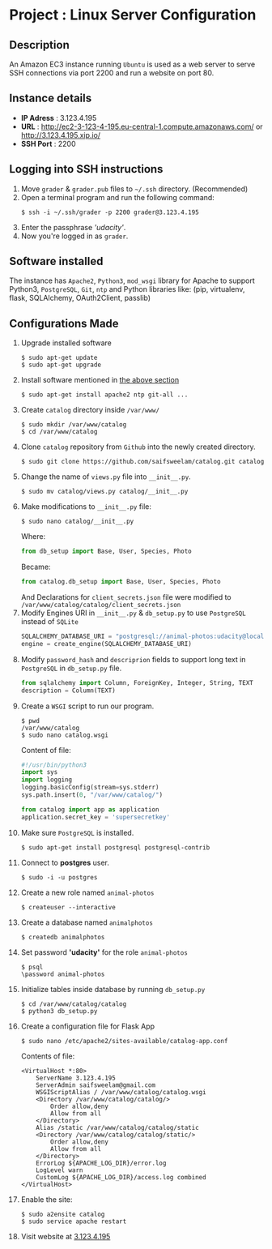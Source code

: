 # Project : Linux Server Configuration

## Description
An Amazon EC3 instance running `Ubuntu` is used as a web server to serve SSH connections via port 2200 and run a website on port 80.

## Instance details
* **IP Adress** : 3.123.4.195
* **URL** : http://ec2-3-123-4-195.eu-central-1.compute.amazonaws.com/ or http://3.123.4.195.xip.io/
* **SSH Port** : 2200

## Logging into SSH instructions
1. Move `grader` & `grader.pub` files to `~/.ssh` directory. (Recommended)
2. Open a terminal program and run the following command:
    ```shell
    $ ssh -i ~/.ssh/grader -p 2200 grader@3.123.4.195
    ```
3. Enter the passphrase _'udacity'_.
4. Now you're logged in as `grader`.

## Software installed
The instance has `Apache2`, `Python3`, `mod_wsgi` library for Apache to support Python3, `PostgreSQL`, `Git`, `ntp` and Python libraries like: (pip, virtualenv, flask, SQLAlchemy, OAuth2Client, passlib)

## Configurations Made
1. Upgrade installed software
    ```shell
    $ sudo apt-get update
    $ sudo apt-get upgrade
    ```
2. Install software mentioned in [the above section](#Software-installed)
    ```shell
    $ sudo apt-get install apache2 ntp git-all ...
    ```
3. Create `catalog` directory inside `/var/www/`
    ```shell
    $ sudo mkdir /var/www/catalog
    $ cd /var/www/catalog
    ```
4. Clone `catalog` repository from `Github` into the newly created directory.
    ```shell
    $ sudo git clone https://github.com/saifsweelam/catalog.git catalog
    ```
5. Change the name of `views.py` file into `__init__.py`.
    ```shell
    $ sudo mv catalog/views.py catalog/__init__.py
    ```
6. Make modifications to `__init__.py` file:
    ```shell
    $ sudo nano catalog/__init__.py
    ```
    Where:
    ```python
    from db_setup import Base, User, Species, Photo
    ```
    Became:
    ```python
    from catalog.db_setup import Base, User, Species, Photo
    ```
    And Declarations for `client_secrets.json` file were modified to `/var/www/catalog/catalog/client_secrets.json`
7. Modify Engines URI in `__init__.py` & `db_setup.py` to use `PostgreSQL` instead of `SQLite`
    ```python
    SQLALCHEMY_DATABASE_URI = "postgresql://animal-photos:udacity@localhost/animalphotos"
    engine = create_engine(SQLALCHEMY_DATABASE_URI)
    ```
8. Modify `password_hash` and `descriprion` fields to support long text in `PostgreSQL` in `db_setup.py` file.
    ```python
    from sqlalchemy import Column, ForeignKey, Integer, String, TEXT
    description = Column(TEXT)
    ```
9. Create a `WSGI` script to run our program.
    ```shell
    $ pwd
    /var/www/catalog
    $ sudo nano catalog.wsgi
    ```
    Content of file:
    ```python
    #!/usr/bin/python3
    import sys
    import logging
    logging.basicConfig(stream=sys.stderr)
    sys.path.insert(0, "/var/www/catalog/")

    from catalog import app as application
    application.secret_key = 'supersecretkey'
    ```
10. Make sure `PostgreSQL` is installed.
    ```shell
    $ sudo apt-get install postgresql postgresql-contrib
    ```
11. Connect to **postgres** user.
    ```shell
    $ sudo -i -u postgres
    ```
12. Create a new role named `animal-photos`
    ```shell
    $ createuser --interactive
    ```
13. Create a database named `animalphotos`
    ```shell
    $ createdb animalphotos
    ```
14. Set password **'udacity'** for the role `animal-photos`
    ```shell
    $ psql
    \password animal-photos
    ```
15. Initialize tables inside database by running `db_setup.py`
    ```shell
    $ cd /var/www/catalog/catalog
    $ python3 db_setup.py
    ```
16. Create a configuration file for Flask App
    ```shell
    $ sudo nano /etc/apache2/sites-available/catalog-app.conf
    ```
    Contents of file:
    ```properties
    <VirtualHost *:80>
        ServerName 3.123.4.195
        ServerAdmin saifsweelam@gmail.com
        WSGIScriptAlias / /var/www/catalog/catalog.wsgi
        <Directory /var/www/catalog/catalog/>
            Order allow,deny
            Allow from all
        </Directory>
        Alias /static /var/www/catalog/catalog/static
        <Directory /var/www/catalog/catalog/static/>
            Order allow,deny
            Allow from all
        </Directory>
        ErrorLog ${APACHE_LOG_DIR}/error.log
        LogLevel warn
        CustomLog ${APACHE_LOG_DIR}/access.log combined
    </VirtualHost>
    ```
17. Enable the site:
    ```shell
    $ sudo a2ensite catalog
    $ sudo service apache restart
    ```
18. Visit website at [3.123.4.195](3.123.4.195)